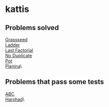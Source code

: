 # kattis

## Problems solved 
[Grassseed](https://github.com/Jessen94/kattis/tree/master/Grassseed)\
[Ladder](https://github.com/Jessen94/kattis/tree/master/Ladder)\
[Last Factorial](https://github.com/Jessen94/kattis/tree/master/LastFactorialDigit)\
[No Duplicate](https://github.com/Jessen94/kattis/tree/master/NoDuplicate)\
[Pot](https://github.com/Jessen94/kattis/tree/master/Pot)\
[Planina](https://github.com/Jessen94/kattis/tree/master/Planina)\


## Problems that pass some tests
[ABC](https://github.com/Jessen94/kattis/tree/master/ABC)\
[Harshad](https://github.com/Jessen94/kattis/tree/master/Harshad)\

